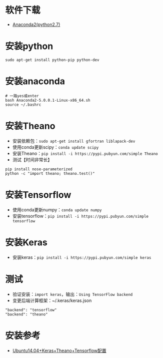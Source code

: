 # 软件下载
* [Anaconda2(python2.7)](https://repo.continuum.io/archive/Anaconda2-5.0.1-Linux-x86_64.sh)

# 安装python
`sudo apt-get install python-pip python-dev`
# 安装anaconda
```
# 一路yes或enter
bash Anaconda2-5.0.0.1-Linux-x86_64.sh
source ~/.bashrc
```
# 安装Theano 
* 安装依赖包：`sudo apt-get install gfortran liblapack-dev`
* 使用conda更新scipy：`conda update scipy`
* 安装Theano：`pip install -i https://pypi.pubyun.com/simple Theano`
* 测试【时间非常长】

```
pip install nose-parameterized
python -c "import theano; theano.test()"
```

# 安装Tensorflow
* 使用conda更新numpy：`conda update numpy`
* 安装tensorflow：`pip install -i https://pypi.pubyun.com/simple tensorflow`

# 安装Keras
* 安装keras：`pip install -i https://pypi.pubyun.com/simple keras`

# 测试
* 验证安装：`import keras`，输出：`Using TensorFlow backend`
* 变更后端计算框架：~/.keras/keras.json

```
"backend": "tensorflow"
"backend": "theano"
```

# 安装参考
* [Ubuntu14.04+Keras+Theano+Tensorflow配置](http://blog.csdn.net/m984789463/article/details/77074451)
